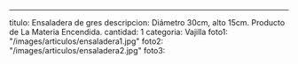 ---
titulo: Ensaladera de gres
descripcion: Diámetro 30cm, alto 15cm. Producto de La Materia Encendida.
cantidad: 1
categoria: Vajilla
foto1: "/images/articulos/ensaladera1.jpg"
foto2: "/images/articulos/ensaladera2.jpg"
foto3: 
